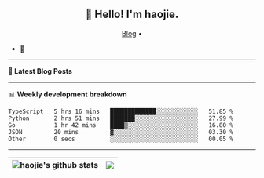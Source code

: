 <h2 align="center">👋 Hello! I'm haojie.</h2>
<p align="center">
  <a href="https://aoyouer.com">Blog</a> •
</p>


- 🔭 


-------

**📝 Latest Blog Posts**


-------

📊 **Weekly development breakdown**
<!--START_SECTION:waka-->

```text
TypeScript   5 hrs 16 mins   █████████████░░░░░░░░░░░░   51.85 %
Python       2 hrs 51 mins   ███████░░░░░░░░░░░░░░░░░░   27.99 %
Go           1 hr 42 mins    ████▒░░░░░░░░░░░░░░░░░░░░   16.80 %
JSON         20 mins         ▓░░░░░░░░░░░░░░░░░░░░░░░░   03.30 %
Other        0 secs          ░░░░░░░░░░░░░░░░░░░░░░░░░   00.05 %
```

<!--END_SECTION:waka-->

-------



| <img align="center" src="https://github-readme-stats.vercel.app/api?username=haojie06&show_icons=true&theme=graywhite&show_icons=true&count_private=true&include_all_commits=true&hide_border=true" alt="haojie's github stats" /> | <img align="center" src="https://github-readme-stats.vercel.app/api/top-langs/?username=haojie06&layout=compact&theme=graywhite&hide_border=true&hide=css,html" /> |
| ------------- | ------------- |


